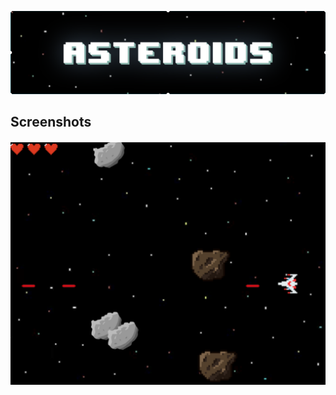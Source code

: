 ![asteroids](https://github.com/willashley23/Asteroids/blob/master/images/screenshot1.png)


## Screenshots

![screenshots](https://github.com/willashley23/Asteroids/blob/master/images/screenshot2.png)